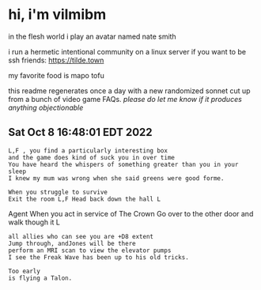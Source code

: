 # hi, i'm vilmibm

in the flesh world i play an avatar named nate smith

i run a hermetic intentional community on a linux server if you want to be ssh friends: https://tilde.town

my favorite food is mapo tofu

this readme regenerates once a day with a new randomized sonnet cut up from a bunch of video game FAQs.
_please do let me know if it produces anything objectionable_

## Sat Oct  8 16:48:01 EDT 2022

    L,F , you find a particularly interesting box
    and the game does kind of suck you in over time
    You have heard the whispers of something greater than you in your sleep
    I knew my mum was wrong when she said greens were good forme.
    
    When you struggle to survive
    Exit the room L,F Head back down the hall L
      Agent  When you act in service of The Crown
    Go over to the other door and walk though it L
    
    all allies who can see you are +D8 extent
    Jump through, andJones will be there
    perform an MRI scan to view the elevator pumps
    I see the Freak Wave has been up to his old tricks.
    
    Too early
    is flying a Talon.
